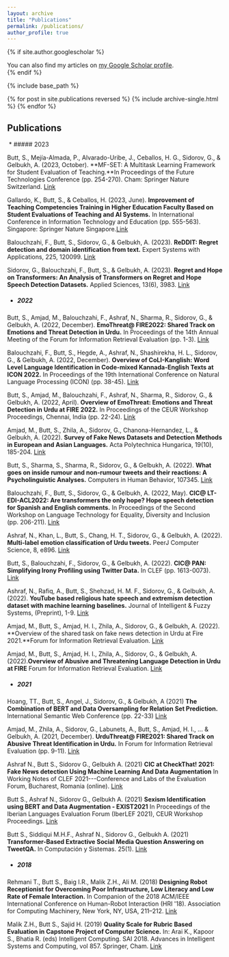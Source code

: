 ```yaml
---
layout: archive
title: "Publications"
permalink: /publications/
author_profile: true
---
```


{% if site.author.googlescholar %}
  <div class="wordwrap">You can also find my articles on <a href="{{site.author.googlescholar}}">my Google Scholar profile</a>.</div>
{% endif %}

{% include base_path %}

{% for post in site.publications reversed %}
  {% include archive-single.html %}
{% endfor %}


Publications
------------

 *   ##### 2023
    

Butt, S., Mejía-Almada, P., Alvarado-Uribe, J., Ceballos, H. G., Sidorov, G., & Gelbukh, A. (2023, October). **MF-SET: A Multitask Learning Framework for Student Evaluation of Teaching.**In Proceedings of the Future Technologies Conference (pp. 254-270). Cham: Springer Nature Switzerland. [Link](https://link.springer.com/chapter/10.1007/978-3-031-47454-5_20)

Gallardo, K., Butt, S., & Ceballos, H. (2023, June). **Improvement of Teaching Competencies Training in Higher Education Faculty Based on Student Evaluations of Teaching and AI Systems.** In International Conference in Information Technology and Education (pp. 555-563). Singapore: Springer Nature Singapore.[Link](https://link.springer.com/chapter/10.1007/978-981-99-5414-8_51)

Balouchzahi, F., Butt, S., Sidorov, G., & Gelbukh, A. (2023). **ReDDIT: Regret detection and domain identification from text.** Expert Systems with Applications, 225, 120099. [Link](https://www.sciencedirect.com/science/article/abs/pii/S0957417423006012)

Sidorov, G., Balouchzahi, F., Butt, S., & Gelbukh, A. (2023). **Regret and Hope on Transformers: An Analysis of Transformers on Regret and Hope Speech Detection Datasets.** Applied Sciences, 13(6), 3983. [Link](https://www.mdpi.com/2076-3417/13/6/3983)

*   ##### 2022
    

Butt, S., Amjad, M., Balouchzahi, F., Ashraf, N., Sharma, R., Sidorov, G., & Gelbukh, A. (2022, December). **EmoThreat@ FIRE2022: Shared Track on Emotions and Threat Detection in Urdu.** In Proceedings of the 14th Annual Meeting of the Forum for Information Retrieval Evaluation (pp. 1-3). [Link](https://dl.acm.org/doi/abs/10.1145/3574318.3574327)

Balouchzahi, F., Butt, S., Hegde, A., Ashraf, N., Shashirekha, H. L., Sidorov, G., & Gelbukh, A. (2022, December). **Overview of CoLI-Kanglish: Word Level Language Identification in Code-mixed Kannada-English Texts at ICON 2022.** In Proceedings of the 19th International Conference on Natural Language Processing (ICON) (pp. 38-45). [Link](https://aclanthology.org/2022.icon-wlli.8.pdf)

Butt, S., Amjad, M., Balouchzahi, F., Ashraf, N., Sharma, R., Sidorov, G., & Gelbukh, A. (2022, April). **Overview of EmoThreat: Emotions and Threat Detection in Urdu at FIRE 2022.** In Proceedings of the CEUR Workshop Proceedings, Chennai, India (pp. 22-24). [Link](https://ceur-ws.org/Vol-3395/T4-1.pdf)

Amjad, M., Butt, S., Zhila, A., Sidorov, G., Chanona-Hernandez, L., & Gelbukh, A. (2022). **Survey of Fake News Datasets and Detection Methods in European and Asian Languages.** Acta Polytechnica Hungarica, 19(10), 185-204. [Link](http://acta.uni-obuda.hu/Amjad_Butt_Zhila_Sidorov_ChanonaHernandez_Gelbukh_128.pdf)

Butt, S., Sharma, S., Sharma, R., Sidorov, G., & Gelbukh, A. (2022). **What goes on inside rumour and non-rumour tweets and their reactions: A Psycholinguistic Analyses.** Computers in Human Behavior, 107345. [Link](https://www.sciencedirect.com/science/article/abs/pii/S0747563222001674)

Balouchzahi, F., Butt, S., Sidorov, G., & Gelbukh, A. (2022, May). **CIC@ LT-EDI-ACL2022: Are transformers the only hope? Hope speech detection for Spanish and English comments.** In Proceedings of the Second Workshop on Language Technology for Equality, Diversity and Inclusion (pp. 206-211). [Link](https://aclanthology.org/2022.ltedi-1.28/)

Ashraf, N., Khan, L., Butt, S., Chang, H. T., Sidorov, G., & Gelbukh, A. (2022). **Multi-label emotion classification of Urdu tweets.** PeerJ Computer Science, 8, e896. [Link](https://peerj.com/articles/cs-896/)

Butt, S., Balouchzahi, F., Sidorov, G., & Gelbukh, A. (2022). **CIC@ PAN: Simplifying Irony Profiling using Twitter Data.** In CLEF (pp. 1613-0073). [Link](https://ceur-ws.org/Vol-3180/paper-191.pdf)

Ashraf, N., Rafiq, A., Butt, S., Shehzad, H. M. F., Sidorov, G., & Gelbukh, A. (2022). **YouTube based religious hate speech and extremism detection dataset with machine learning baselines.** Journal of Intelligent & Fuzzy Systems, (Preprint), 1-9. [Link](https://content.iospress.com/articles/journal-of-intelligent-and-fuzzy-systems/ifs219264)

Amjad, M., Butt, S., Amjad, H. I., Zhila, A., Sidorov, G., & Gelbukh, A. (2022). **Overview of the shared task on fake news detection in Urdu at Fire 2021.**Forum for Information Retrieval Evaluation. [Link](https://arxiv.org/pdf/2207.05133.pdf)

Amjad, M., Butt, S., Amjad, H. I., Zhila, A., Sidorov, G., & Gelbukh, A. (2022).**Overview of Abusive and Threatening Language Detection in Urdu at FIRE** Forum for Information Retrieval Evaluation. [Link](https://arxiv.org/pdf/2207.06710.pdf)

*   ##### 2021
    

Hoang, TT., Butt, S., Angel, J., Sidorov, G., & Gelbukh, A (2021) **The Combination of BERT and Data Oversampling for Relation Set Prediction.** International Semantic Web Conference (pp. 22-33) [Link](https://ceur-ws.org/Vol-3119/paper3.pdf)

Amjad, M., Zhila, A., Sidorov, G., Labunets, A., Butt, S., Amjad, H. I., ... & Gelbukh, A. (2021, December). **UrduThreat@ FIRE2021: Shared Track on Abusive Threat Identification in Urdu.** In Forum for Information Retrieval Evaluation (pp. 9-11). [Link](https://www.researchgate.net/profile/Maaz-Amjad/publication/358134752_UrduThreat_FIRE2021_Shared_Track_on_Abusive_Threat_Identification_in_Urdu/links/61f2f9a15779d35951da8f5b/UrduThreat-FIRE2021-Shared-Track-on-Abusive-Threat-Identification-in-Urdu.pdf)

Ashraf N., Butt S., Sidorov G., Gelbukh A. (2021) **CIC at CheckThat! 2021: Fake News detection Using Machine Learning And Data Augmentation** In Working Notes of CLEF 2021---Conference and Labs of the Evaluation Forum, Bucharest, Romania (online). [Link](https://ceur-ws.org/Vol-2936/paper-34.pdf)

Butt S., Ashraf N., Sidorov G., Gelbukh A. (2021) **Sexism Identification using BERT and Data Augmentation - EXIST2021** In Proceedings of the Iberian Languages Evaluation Forum (IberLEF 2021), CEUR Workshop Proceedings. [Link](https://ceur-ws.org/Vol-2943/exist_paper4.pdf)

Butt S., Siddiqui M.H.F., Ashraf N., Sidorov G., Gelbukh A. (2021) **Transformer-Based Extractive Social Media Question Answering on TweetQA.** In Computación y Sistemas. 25(1). [Link](https://cys.cic.ipn.mx/ojs/index.php/CyS/article/view/3897)

*   ##### 2018
    

Rehmani T., Butt S., Baig I.R., Malik Z.H., Ali M. (2018) **Designing Robot Receptionist for Overcoming Poor Infrastructure, Low Literacy and Low Rate of Female Interaction.** In Companion of the 2018 ACM/IEEE International Conference on Human-Robot Interaction (HRI '18). Association for Computing Machinery, New York, NY, USA, 211–212. [Link](https://dl.acm.org/doi/abs/10.1145/3173386.3177041)

Malik Z.H., Butt S., Sajid H. (2019) **Quality Scale for Rubric Based Evaluation in Capstone Project of Computer Science.** In: Arai K., Kapoor S., Bhatia R. (eds) Intelligent Computing. SAI 2018. Advances in Intelligent Systems and Computing, vol 857. Springer, Cham. [Link](https://link.springer.com/chapter/10.1007/978-3-030-01177-2_16)
